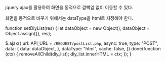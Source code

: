 jquery ajax를 활용하여 화면을 동적으로 깜빡임 없이 이동할 수 있다.

화면을 동적으로 바꾸기 위해서는 dataType을 html로 지정해야 한다.

function setDiyList(res) {
  let dataObject = new Object();
  dataObject = Object.assign({}, res);

  $.ajax({
    url: API_URL + `/REQUEST/postList.php`,
    async: true,
    type: "POST",
    data: {
      data: dataObject,
    },
    dataType: "html",
    cache: false,
  }).done(function (ctx) {
    removeAllChild(diy_list);
    diy_list.innerHTML = ctx;
  });
}

